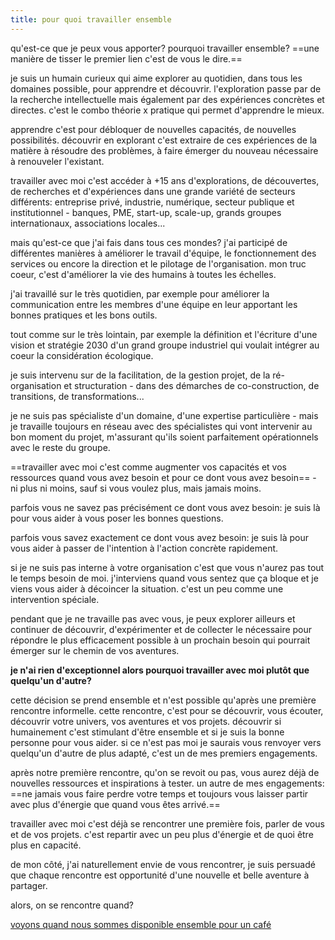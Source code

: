```yaml
---
title: pour quoi travailler ensemble
---
```


qu'est-ce que je peux vous apporter? pourquoi travailler ensemble? ==une manière de tisser le premier lien c'est de vous le dire.==

je suis un humain curieux qui aime explorer au quotidien, dans tous les domaines possible, pour apprendre et découvrir. l'exploration passe par de la recherche intellectuelle mais également par des expériences concrètes et directes. c'est le combo théorie x pratique qui permet d'apprendre le mieux.

apprendre c'est pour débloquer de nouvelles capacités, de nouvelles possibilités. découvrir en explorant c'est extraire de ces expériences de la matière à résoudre des problèmes, à faire émerger du nouveau nécessaire à renouveler l'existant.

travailler avec moi c'est accéder à +15 ans d'explorations, de découvertes, de recherches et d'expériences dans une grande variété de secteurs différents: entreprise privé, industrie, numérique, secteur publique et institutionnel - banques, PME, start-up, scale-up, grands groupes internationaux, associations locales...

mais qu'est-ce que j'ai fais dans tous ces mondes? j'ai participé de différentes manières à améliorer le travail d'équipe, le fonctionnement des services ou encore la direction et le pilotage de l'organisation. mon truc coeur, c'est d'améliorer la vie des humains à toutes les échelles.

j'ai travaillé sur le très quotidien, par exemple pour améliorer la communication entre les membres d'une équipe en leur apportant les bonnes pratiques et les bons outils.

tout comme sur le très lointain, par exemple la définition et l'écriture d'une vision et stratégie 2030 d'un grand groupe industriel qui voulait intégrer au coeur la considération écologique.

je suis intervenu sur de la facilitation, de la gestion projet, de la ré-organisation et structuration - dans des démarches de co-construction, de transitions, de transformations...

je ne suis pas spécialiste d'un domaine, d'une expertise particulière - mais je travaille toujours en réseau avec des spécialistes qui vont intervenir au bon moment du projet, m'assurant qu'ils soient parfaitement opérationnels avec le reste du groupe.

==travailler avec moi c'est comme augmenter vos capacités et vos ressources quand vous avez besoin et pour ce dont vous avez besoin== - ni plus ni moins, sauf si vous voulez plus, mais jamais moins.

parfois vous ne savez pas précisément ce dont vous avez besoin: je suis là pour vous aider à vous poser les bonnes questions.

parfois vous savez exactement ce dont vous avez besoin: je suis là pour vous aider à passer de l'intention à l'action concrète rapidement.

si je ne suis pas interne à votre organisation c'est que vous n'aurez pas tout le temps besoin de moi. j'interviens quand vous sentez que ça bloque et je viens vous aider à décoincer la situation. c'est un peu comme une intervention spéciale.

pendant que je ne travaille pas avec vous, je peux explorer ailleurs et continuer de découvrir, d'expérimenter et de collecter le nécessaire pour répondre le plus efficacement possible à un prochain besoin qui pourrait émerger sur le chemin de vos aventures.

**je n'ai rien d'exceptionnel alors pourquoi travailler avec moi plutôt que quelqu'un d'autre?**

cette décision se prend ensemble et n'est possible qu'après une première rencontre informelle. cette rencontre, c'est pour se découvrir, vous écouter, découvrir votre univers, vos aventures et vos projets. découvrir si humainement c'est stimulant d'être ensemble et si je suis la bonne personne pour vous aider. si ce n'est pas moi je saurais vous renvoyer vers quelqu'un d'autre de plus adapté, c'est un de mes premiers engagements.

après notre première rencontre, qu'on se revoit ou pas, vous aurez déjà de nouvelles ressources et inspirations à tester. un autre de mes engagements: ==ne jamais vous faire perdre votre temps et toujours vous laisser partir avec plus d'énergie que quand vous êtes arrivé.==

travailler avec moi c'est déjà se rencontrer une première fois, parler de vous et de vos projets. c'est repartir avec un peu plus d'énergie et de quoi être plus en capacité.

de mon côté, j'ai naturellement envie de vous rencontrer, je suis persuadé que chaque rencontre est opportunité d'une nouvelle et belle aventure à partager.

alors, on se rencontre quand?

[voyons quand nous sommes disponible ensemble pour un café](https://calendly.com/liut)